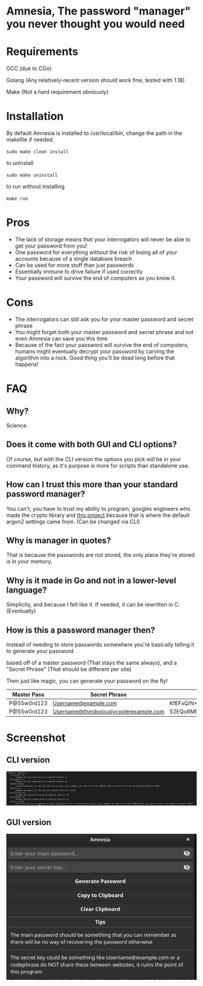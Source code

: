 # Amnesia, The password "manager" you never thought you would need

# Requirements
GCC (due to CGo)

Golang (Any relatively-recent version should work fine, tested with 1.18)

Make (Not a hard requirement obviously)

# Installation
By default Amnesia is installed to /usr/local/bin, change the path in the makefile if needed.

`sudo make clean install`

to uninstall

`sudo make uninstall`

to run without installing

`make run`

# Pros
- The lack of storage means that your interrogators will never be able to get your password from you!
- One password for everything without the risk of losing all of your accounts because of a single database breach
- Can be used for more stuff than just passwords
- Essentially immune to drive failure if used correctly
- Your password will survive the end of computers as you know it.

# Cons
- The interrogators can still ask you for your master password and secret phrase
- You might forget both your master password and secret phrase and not even Amnesia can save you this time
- Because of the fact your password will survive the end of computers, humans might eventually decrypt your password by carving the algorithm into a rock. Good thing you'll be dead long before that happens!

# FAQ
## Why?
Science.
## Does it come with both GUI and CLI options?
Of course, but with the CLI version the options you pick will be in your command history, as it's purpose is more for scripts than standalone use.
## How can I trust this more than your standard password manager?
You can't, you have to trust my ability to program, googles engineers who made the crypto library and [this project](https://github.com/ory/kratos) because that is where the default argon2 settings came from. (Can be changed via CLI)
## Why is manager in quotes?
That is because the passwords are not stored, the only place they're stored is in your memory.
## Why is it made in Go and not in a lower-level language?
Simplicity, and because I felt like it. If needed, it can be rewritten in C. (Eventually)
## How is this a password manager then?
Instead of needing to store passwords somewhere you're basically telling it to generate your password 

based off of a master password (That stays the same always), and a "Secret Phrase" (That should be different per site)

Then just like magic, you can generate your password on the fly!

| Master Pass    | Secret Phrase    | Generated Password    |
|---------------- | --------------- | --------------- |
| P@55w0rd123    | Username@example.com    | KfEFxQ/N++LgWvpM0sKSi3auv50vD4O3lSLxp0aYSCwVXNlcm5hbWVAZXhhbXBsZS5jb20    |
| P@55w0rd123    | Username@theobviouslycoolerexample.com    | 52EQo8MRTZUytg2IzIqzk+pIkVlMJOfOfuvqsG8iJ6UVXNlcm5hbWVAdGhlb2J2aW91c2x5Y29vbGVyZXhhbXBsZS5jb20    |

# Screenshot

## CLI version 
![](img/Amnesia-CLI.png)
## GUI version
![](img/Amnesia.png)

